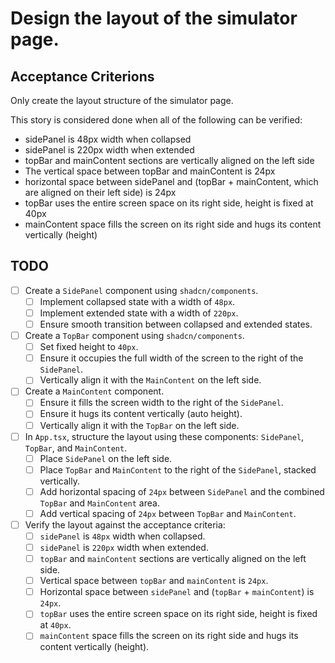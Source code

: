 # Design the layout of the simulator page.

## Acceptance Criterions

Only create the layout structure of the simulator page.

This story is considered done when all of the following can be verified:
- sidePanel is 48px width when collapsed
- sidePanel is 220px width when extended
- topBar and mainContent sections are vertically aligned on the left side
- The vertical space between topBar and mainContent is 24px
- horizontal space between sidePanel and (topBar + mainContent, which are aligned on their left side) is 24px
- topBar uses the entire screen space on its right side, height is fixed at 40px
- mainContent space fills the screen on its right side and hugs its content vertically (height)

## TODO

- [ ] Create a `SidePanel` component using `shadcn/components`.
    - [ ] Implement collapsed state with a width of `48px`.
    - [ ] Implement extended state with a width of `220px`.
    - [ ] Ensure smooth transition between collapsed and extended states.
- [ ] Create a `TopBar` component using `shadcn/components`.
    - [ ] Set fixed height to `40px`.
    - [ ] Ensure it occupies the full width of the screen to the right of the `SidePanel`.
    - [ ] Vertically align it with the `MainContent` on the left side.
- [ ] Create a `MainContent` component.
    - [ ] Ensure it fills the screen width to the right of the `SidePanel`.
    - [ ] Ensure it hugs its content vertically (auto height).
    - [ ] Vertically align it with the `TopBar` on the left side.
- [ ] In `App.tsx`, structure the layout using these components: `SidePanel`, `TopBar`, and `MainContent`.
    - [ ] Place `SidePanel` on the left side.
    - [ ] Place `TopBar` and `MainContent` to the right of the `SidePanel`, stacked vertically.
    - [ ] Add horizontal spacing of `24px` between `SidePanel` and the combined `TopBar` and `MainContent` area.
    - [ ] Add vertical spacing of `24px` between `TopBar` and `MainContent`.
- [ ] Verify the layout against the acceptance criteria:
    - [ ] `sidePanel` is `48px` width when collapsed.
    - [ ] `sidePanel` is `220px` width when extended.
    - [ ] `topBar` and `mainContent` sections are vertically aligned on the left side.
    - [ ] Vertical space between `topBar` and `mainContent` is `24px`.
    - [ ] Horizontal space between `sidePanel` and (`topBar` + `mainContent`) is `24px`.
    - [ ] `topBar` uses the entire screen space on its right side, height is fixed at `40px`.
    - [ ] `mainContent` space fills the screen on its right side and hugs its content vertically (height).
